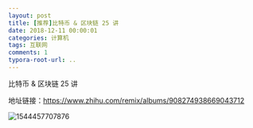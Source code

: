 ```yaml
---
layout: post
title: [推荐]比特币 & 区块链 25 讲
date: 2018-12-11 00:00:01
categories: 计算机
tags: 互联网
comments: 1
typora-root-url: ..
---
```


比特币 & 区块链 25 讲

地址链接：https://www.zhihu.com/remix/albums/908274938669043712

![1544457707876](/F:/GitHub/caliburn1994.github.io/assets/blog_res/1544457707876.png)